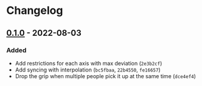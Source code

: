 
# Changelog

## [0.1.0] - 2022-08-03

### Added

- Add restrictions for each axis with max deviation (`2e3b2cf`)
- Add syncing with interpolation (`bc5fbaa`, `22b4550`, `fe16657`)
- Drop the grip when multiple people pick it up at the same time (`dce4ef4`)

<!-- MovementGrip_v0.1.0 -->

[0.1.0]: /dev/null
